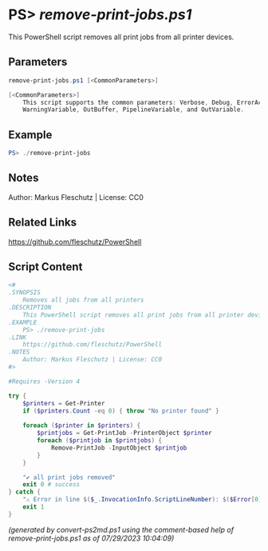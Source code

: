 PS> *remove-print-jobs.ps1*
====================

This PowerShell script removes all print jobs from all printer devices.

Parameters
----------
```powershell
remove-print-jobs.ps1 [<CommonParameters>]

[<CommonParameters>]
    This script supports the common parameters: Verbose, Debug, ErrorAction, ErrorVariable, WarningAction, 
    WarningVariable, OutBuffer, PipelineVariable, and OutVariable.
```

Example
-------
```powershell
PS> ./remove-print-jobs

```

Notes
-----
Author: Markus Fleschutz | License: CC0

Related Links
-------------
https://github.com/fleschutz/PowerShell

Script Content
--------------
```powershell
<#
.SYNOPSIS
	Removes all jobs from all printers
.DESCRIPTION
	This PowerShell script removes all print jobs from all printer devices.
.EXAMPLE
	PS> ./remove-print-jobs
.LINK
	https://github.com/fleschutz/PowerShell
.NOTES
	Author: Markus Fleschutz | License: CC0
#>

#Requires -Version 4

try {
	$printers = Get-Printer
	if ($printers.Count -eq 0) { throw "No printer found" }
		
	foreach ($printer in $printers) {
		$printjobs = Get-PrintJob -PrinterObject $printer
		foreach ($printjob in $printjobs) {
			Remove-PrintJob -InputObject $printjob
		}
	}

	"✔️ all print jobs removed"
	exit 0 # success
} catch {
	"⚠️ Error in line $($_.InvocationInfo.ScriptLineNumber): $($Error[0])"
	exit 1
}
```

*(generated by convert-ps2md.ps1 using the comment-based help of remove-print-jobs.ps1 as of 07/29/2023 10:04:09)*
